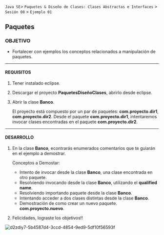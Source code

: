 
`Java SE`> `Paquetes & Diseño de Clases: Clases Abstractas e Interfaces` > `Sesión 08` > `Ejemplo 01`

## Paquetes

### OBJETIVO

- Fortalecer con ejemplos los conceptos relacionados a manipulación de paquetes.

<hr>

#### REQUISITOS

1. Tener instalado eclipse.
2. Descargar el proyecto <b>PaquetesDiseñoClases</b>, abrirlo desde eclipse.
3. Abrir la clase <b>Banco</b>.
   
   El proyecto está compuesto por un par de paquetes: <b>com.proyecto.dir1</b>, <b>com.proyecto.dir2</b>. Desde el paquete <b>com.proyecto.dir1</b>, intentaremos invocar clases encontradas en el paquete <b>com.proyecto.dir2</b>.
<hr>

#### DESARROLLO

1. En la clase <b>Banco</b>, econtrarás enumerados comentarios que te guiarán en el ejemplo a demostrar.

   Conceptos a Demostar:
   
    <ul>
      <li> Intento de invocar desde la clase <b>Banco</b>, una clase encontrada en otro paquete.
      <li> Resolviendo invocando desde la clase <b>Banco</b>, utilizando el <b>qualified name</b>.
      <li> Resolviendo importando paquete desde la clase <b>Banco</b>.
      <li> Intentando acceder a dos clases distintas desde la clase <b>Banco</b>.
      <li> Demostración de como crear un nuevo paquete. <b>com.proyecto.nuevo</b>.
   </ul>

2. Felicidades, lograste los objetivos!!

![d2zdiy7-5b4587d4-3ccd-4854-9ed9-5df10f56593f](https://user-images.githubusercontent.com/56565204/67425280-51a5c600-f59d-11e9-9baf-5ef3aeca8a11.png)

